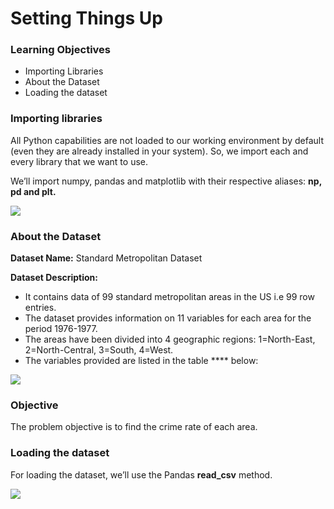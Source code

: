 # Setting Things Up

### Learning Objectives

* Importing Libraries
* About the Dataset&#x20;
* Loading the dataset

### Importing libraries

All Python capabilities are not loaded to our working environment by default (even they are already installed in your system). So, we import each and every library that we want to use.

We’ll import numpy, pandas and matplotlib with their respective aliases: **np, pd and plt.**

![](https://lh4.googleusercontent.com/UTOqqcqRCUEjH602g-tIL1VNeI62EHCsD5w72ewlwVuYeZ3WVdez6k4MGeckUIv25Z9kUp07Tnx2AoFgNpx2AAS4ON7xBbj18uBhVOE1cQcLJrsZ8nyaRXOHs3McVE\_fbb74RGnMz6c=s0)

### About the Dataset&#x20;

**Dataset Name:** Standard Metropolitan Dataset

**Dataset Description:**

* It contains data of 99 standard metropolitan areas in the US i.e 99 row entries.
* The dataset provides information on 11 variables for each area for the period 1976-1977.
* The areas have been divided into 4 geographic regions: 1=North-East, 2=North-Central, 3=South, 4=West.&#x20;
* The variables provided are listed in the table **** below:

![](https://lh6.googleusercontent.com/j4OpQocO-GeVUvKDMmLp03xReXVfJbh4ygXg5Nui4kjBJqDdMQ4OKOxPa7P5ZXL-7nsjaYnoy1DYP-Lk4G85-f1EUQSARyMZgCn5xgOvIaLa5HnPbJ1wlRgOmHMM7ypaZ5Dv8nJgEX0=s0)

### Objective

The problem objective is to find the crime rate of each area.

### Loading the dataset

For loading the dataset, we’ll use the Pandas **read\_csv** method.

![](https://lh5.googleusercontent.com/f8DCc3VPUVmROLj85MGv\_xAjPkJK6BLfM3zVPKyzvzbwS7ZxuAOruofpdJl8tcSh3ID1f\_vszH79sreV6Zs1NxqpO0MzgKotd3XKPFOIpuZ8R-hy-RgjbuCp-BCU9s9-3xOjnAaVnwo=s0)
